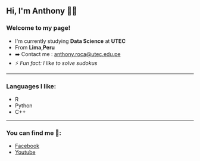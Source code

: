 ## Hi, I'm Anthony 👋🙂

### Welcome to my page!
- I'm currently studying **Data Science** at **UTEC** 
- From **Lima,Peru**
- ➡️ Contact me : anthony.roca@utec.edu.pe
- ⚡ *Fun fact: I like to solve sudokus*

---

### Languages I like:
- R
- Python
- C++

---

### You can find me 🐧:
- [Facebook](https://www.facebook.com/anthonyrc1411) 
- [Youtube](https://www.youtube.com/channel/UC5XuNBmLGV-r1UCAZ6pDJEQ/featured)

<!--
**Tony1411/Tony1411** is a ✨ _special_ ✨ repository because its `README.md` (this file) appears on your GitHub profile.

Here are some ideas to get you started:

- 🔭 I’m currently working on ...
- 🌱 I’m currently learning ...
- 👯 I’m looking to collaborate on ...
- 🤔 I’m looking for help with ...
- 💬 Ask me about ...
- 📫 How to reach me: ...
- 😄 Pronouns: ...
- ⚡ Fun fact: ...
-->
